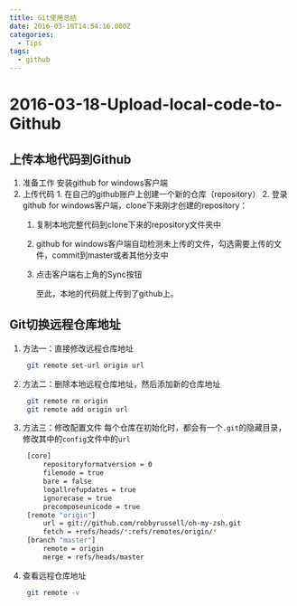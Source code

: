 ```yaml
---
title: Git使用总结
date: 2016-03-18T14:54:16.000Z
categories:
  - Tips
tags:
  - github
---
```


# 2016-03-18-Upload-local-code-to-Github

## 上传本地代码到Github

1. 准备工作 安装github for windows客户端
2. 上传代码 1. 在自己的github账户上创建一个新的仓库（repository） 2. 登录github for windows客户端，clone下来刚才创建的repository：
   1. 复制本地完整代码到clone下来的repository文件夹中
   2. github for windows客户端自动检测未上传的文件，勾选需要上传的文件，commit到master或者其他分支中
   3. 点击客户端右上角的Sync按钮

      至此，本地的代码就上传到了github上。

## Git切换远程仓库地址

1. 方法一：直接修改远程仓库地址

   ```bash
    git remote set-url origin url
   ```

2. 方法二：删除本地远程仓库地址，然后添加新的仓库地址

   ```bash
    git remote rm origin
    git remote add origin url
   ```

3. 方法三：修改配置文件 每个仓库在初始化时，都会有一个`.git`的隐藏目录，修改其中的`config`文件中的`url`

   ```bash
    [core]
        repositoryformatversion = 0
        filemode = true
        bare = false
        logallrefupdates = true
        ignorecase = true
        precomposeunicode = true
    [remote "origin"]
        url = git://github.com/robbyrussell/oh-my-zsh.git
        fetch = +refs/heads/*:refs/remotes/origin/*
    [branch "master"]
        remote = origin
        merge = refs/heads/master
   ```

4. 查看远程仓库地址

   ```bash
    git remote -v
   ```

